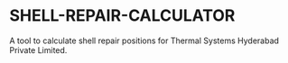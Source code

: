 # SHELL-REPAIR-CALCULATOR
A tool to calculate shell repair positions for Thermal Systems Hyderabad Private Limited.
